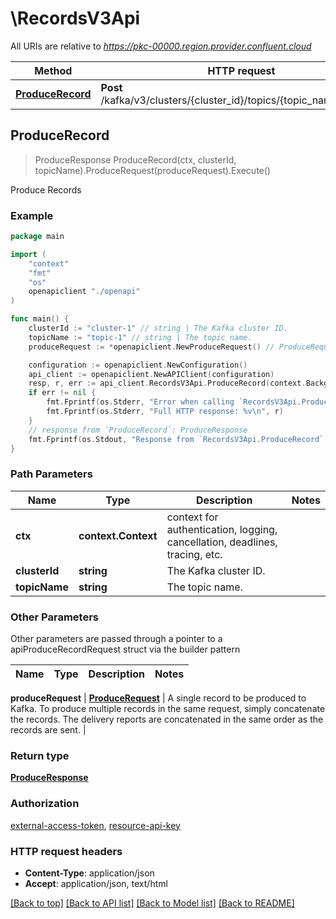 # \RecordsV3Api

All URIs are relative to *https://pkc-00000.region.provider.confluent.cloud*

Method | HTTP request | Description
------------- | ------------- | -------------
[**ProduceRecord**](RecordsV3Api.md#ProduceRecord) | **Post** /kafka/v3/clusters/{cluster_id}/topics/{topic_name}/records | Produce Records



## ProduceRecord

> ProduceResponse ProduceRecord(ctx, clusterId, topicName).ProduceRequest(produceRequest).Execute()

Produce Records



### Example

```go
package main

import (
    "context"
    "fmt"
    "os"
    openapiclient "./openapi"
)

func main() {
    clusterId := "cluster-1" // string | The Kafka cluster ID.
    topicName := "topic-1" // string | The topic name.
    produceRequest := *openapiclient.NewProduceRequest() // ProduceRequest | A single record to be produced to Kafka. To produce multiple records in the same request, simply concatenate the records. The delivery reports are concatenated in the same order as the records are sent. (optional)

    configuration := openapiclient.NewConfiguration()
    api_client := openapiclient.NewAPIClient(configuration)
    resp, r, err := api_client.RecordsV3Api.ProduceRecord(context.Background(), clusterId, topicName).ProduceRequest(produceRequest).Execute()
    if err != nil {
        fmt.Fprintf(os.Stderr, "Error when calling `RecordsV3Api.ProduceRecord``: %v\n", err)
        fmt.Fprintf(os.Stderr, "Full HTTP response: %v\n", r)
    }
    // response from `ProduceRecord`: ProduceResponse
    fmt.Fprintf(os.Stdout, "Response from `RecordsV3Api.ProduceRecord`: %v\n", resp)
}
```

### Path Parameters


Name | Type | Description  | Notes
------------- | ------------- | ------------- | -------------
**ctx** | **context.Context** | context for authentication, logging, cancellation, deadlines, tracing, etc.
**clusterId** | **string** | The Kafka cluster ID. | 
**topicName** | **string** | The topic name. | 

### Other Parameters

Other parameters are passed through a pointer to a apiProduceRecordRequest struct via the builder pattern


Name | Type | Description  | Notes
------------- | ------------- | ------------- | -------------


 **produceRequest** | [**ProduceRequest**](ProduceRequest.md) | A single record to be produced to Kafka. To produce multiple records in the same request, simply concatenate the records. The delivery reports are concatenated in the same order as the records are sent. | 

### Return type

[**ProduceResponse**](ProduceResponse.md)

### Authorization

[external-access-token](../README.md#external-access-token), [resource-api-key](../README.md#resource-api-key)

### HTTP request headers

- **Content-Type**: application/json
- **Accept**: application/json, text/html

[[Back to top]](#) [[Back to API list]](../README.md#documentation-for-api-endpoints)
[[Back to Model list]](../README.md#documentation-for-models)
[[Back to README]](../README.md)

